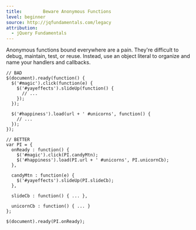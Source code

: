 ```yaml
---
title:        Beware Anonymous Functions
level: beginner
source: http://jqfundamentals.com/legacy
attribution: 
  - jQuery Fundamentals
---
```


Anonymous functions bound everywhere are a pain. They're difficult to debug,
maintain, test, or reuse. Instead, use an object literal to organize and name
your handlers and callbacks.
```
// BAD
$(document).ready(function() {
  $('#magic').click(function(e) {
    $('#yayeffects').slideUp(function() {
      // ...
    });
  });

  $('#happiness').load(url + ' #unicorns', function() {
    // ...
  });
});

// BETTER
var PI = {
  onReady : function() {
    $('#magic').click(PI.candyMtn);
    $('#happiness').load(PI.url + ' #unicorns', PI.unicornCb);
  },

  candyMtn : function(e) {
    $('#yayeffects').slideUp(PI.slideCb);
  },

  slideCb : function() { ... },

  unicornCb : function() { ... }
};

$(document).ready(PI.onReady);
```